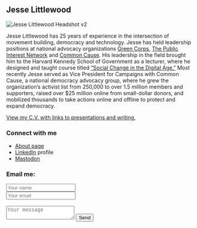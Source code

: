 ## Jesse Littlewood
![Jesse Littlewood Headshot v2](jlittlew.github.io/jesse_rally.jpg)

Jesse Littlewood has 25 years of experience in the intersection of movement building, democracy and technology. Jesse has held leadership positions at national advocacy organizations [Green Corps](http://www.greencorps.org), [The Public Interest Network](https://publicinterestnetwork.org/) and [Common Cause](https://www.commoncause.org/). His leadership in the field brought him to the Harvard Kennedy School of Government as a lecturer, where he designed and taught course titled [“Social Change in the Digital Age.”](https://studylib.net/doc/8057799/dpi-658--social-change-in-the-digital-age-draft--dpi) Most recently Jesse served as Vice President for Campaigns with Common Cause, a national democracy advocacy group, where he grew the organization’s activist list from 250,000 to over 1.5 million members and supporters, raised over $25 million online from small-dollar donors, and mobilized thousands to take actions online and offline to protect and expand democracy.

[View my C.V. with links to presentations and writing.](/CV.md)

### Connect with me
- [About page](https://about.me/jesse.littlewood)
- [LinkedIn](https://www.linkedin.com/in/jesselittlewood/) profile
- [Mastodon](https://mastodon.online/@jlittlewood)


### Email me:
<form id="contactform" method="POST">
    <input type="text" name="name" placeholder="Your name"> <br />
    <input type="email" name="_replyto" placeholder="Your email"> <br />
        <input type="hidden" name="_subject" value="Website contact" /> <br />
 <textarea name="message" placeholder="Your message"></textarea>
    <input type="text" name="_gotcha" style="display:none" />
    <input type="submit" value="Send">
</form>
<script>
    var contactform =  document.getElementById('contactform');
    contactform.setAttribute('action', '//formspree.io/' + 'jesse.littlewood' + '@' + 'gmail' + '.' + 'com');
</script>
